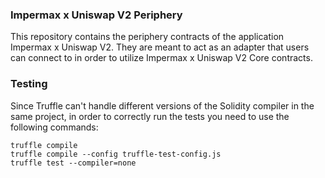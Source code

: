 ### Impermax x Uniswap V2 Periphery

This repository contains the periphery contracts of the application Impermax x Uniswap V2. They are meant to act as an adapter that users can connect to in order to utilize Impermax x Uniswap V2 Core contracts.

### Testing

Since Truffle can't handle different versions of the Solidity compiler in the same project, in order to correctly run the tests you need to use the following commands:

```
truffle compile
truffle compile --config truffle-test-config.js
truffle test --compiler=none
```
